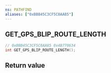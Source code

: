 ```yaml
---
ns: PATHFIND
aliases: ["0xBBB45C3CF5C8AA85"]
---
```

## GET_GPS_BLIP_ROUTE_LENGTH

```c
// 0xBBB45C3CF5C8AA85 0x4B770634
int GET_GPS_BLIP_ROUTE_LENGTH();
```

## Return value
